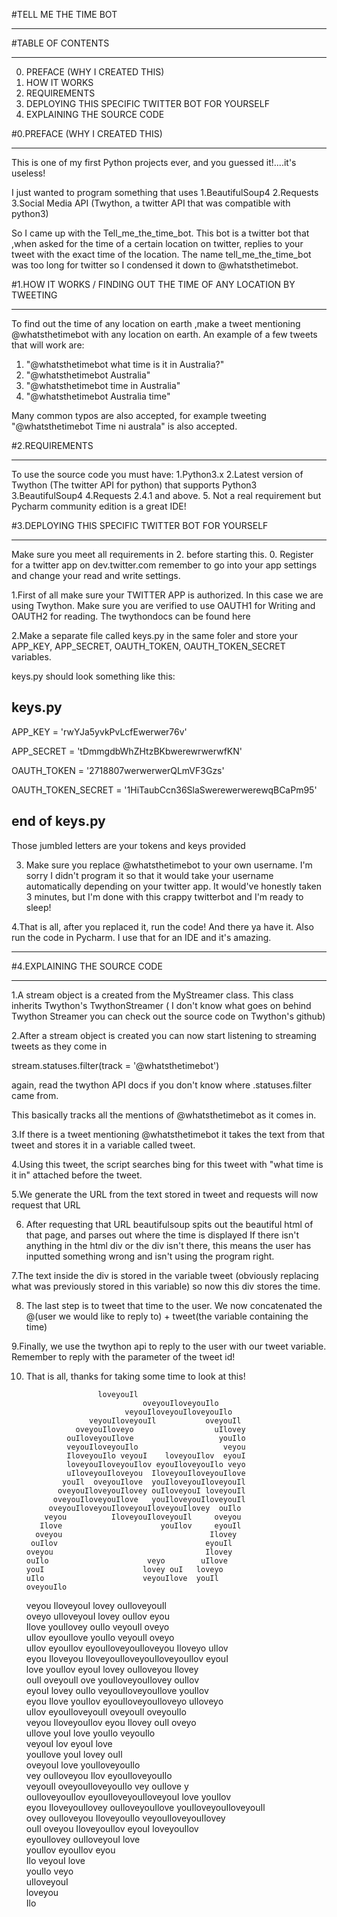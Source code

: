 #TELL ME THE TIME BOT
____________________________________________________________________________________

#TABLE OF CONTENTS 
___________________________________________________________________________________
0. PREFACE (WHY I CREATED THIS)
1. HOW IT WORKS 
2. REQUIREMENTS
3. DEPLOYING THIS SPECIFIC TWITTER BOT FOR YOURSELF
4. EXPLAINING THE SOURCE CODE


#0.PREFACE (WHY I CREATED THIS)
___________________________________________________________________________________

This is one of my first Python projects ever, and you guessed it!....it's useless!

I just wanted to program something that uses 
1.BeautifulSoup4
2.Requests
3.Social Media API (Twython, a twitter API that was compatible with python3)

So I came up with the Tell_me_the_time_bot.
This bot is a twitter bot that ,when asked for the time of a certain location on twitter, replies to your 
tweet with the exact time of the location.
The name tell_me_the_time_bot was too long for twitter so I condensed it down to
@whatsthetimebot.



#1.HOW IT WORKS / FINDING OUT THE TIME OF ANY LOCATION BY TWEETING 
_____________________________________________________________________________________

To find out the time of any location on earth ,make a tweet mentioning @whatsthetimebot with any location on earth.
An example of a few tweets that will work are:

1. "@whatsthetimebot what time is it in Australia?"
2. "@whatsthetimebot Australia"
3. "@whatsthetimebot time in Australia"
4. "@whatsthetimebot Australia time"

Many common typos are also accepted, for example tweeting "@whatsthetimebot Time ni australa" is also accepted.



#2.REQUIREMENTS
_____________________________________________________________________________________

To use the source code you must have:
 1.Python3.x 
 2.Latest version of Twython (The twitter API for python) that supports Python3
 3.BeautifulSoup4
 4.Requests 2.4.1 and above.
 5. Not a real requirement but Pycharm community edition is a great IDE!


#3.DEPLOYING THIS SPECIFIC TWITTER BOT FOR YOURSELF
_______________________________________________________________________________________
Make sure you meet all requirements in 2. before starting this.
0. Register for a twitter app on dev.twitter.com
   remember to go into your app settings and change your read and write settings.

1.First of all make sure your TWITTER APP is authorized.
In this case we are using Twython.
Make sure you are verified to use OAUTH1 for Writing and OAUTH2 for reading.
The twythondocs can be found here 

2.Make a separate file called keys.py in the same foler and store your 
 APP_KEY, APP_SECRET, OAUTH_TOKEN, OAUTH_TOKEN_SECRET variables. 
 
 keys.py should look something like this:
 
 keys.py
 ----------
APP_KEY = 'rwYJa5yvkPvLcfEwerwer76v'

APP_SECRET = 'tDmmgdbWhZHtzBKbwerewrwerwfKN'

OAUTH_TOKEN = '2718807werwerwerQLmVF3Gzs'

OAUTH_TOKEN_SECRET = '1HiTaubCcn36SlaSwerewerwerewqBCaPm95'

end of keys.py
-------------

Those jumbled letters are your tokens and keys provided 

3. Make sure you replace @whatsthetimebot to your own username.
I'm sorry I didn't program it so that it would take your username automatically depending
on your twitter app. It would've honestly taken 3 minutes, but I'm done with this crappy
twitterbot and I'm ready to sleep!

4.That is all, after you replaced it, run the code! And there ya have it.
Also run the code in Pycharm. I use that for an IDE and it's amazing.

--------          -----------   -----     -----     ---   -- -  ------  --

#4.EXPLAINING THE SOURCE CODE
_________________________________________________________________________________

1.A stream object is a created from the MyStreamer class.
This class inherits Twython's TwythonStreamer ( I don't know what goes on behind Twython Streamer 
you can check out the source code on Twython's github)

2.After a stream object is created you can now start listening to streaming tweets as they come in

stream.statuses.filter(track = '@whatsthetimebot')

again, read the twython API docs if you don't know where .statuses.filter came from.

This basically tracks all the mentions of @whatsthetimebot as it comes in.

3.If there is a tweet mentioning @whatsthetimebot it takes the text from that tweet and stores it
in a variable called tweet. 

4.Using this tweet, the script searches bing for this tweet with "what time is it in" attached before the tweet.

5.We generate the URL from the text stored in tweet and requests will now request that URL

6. After requesting that URL beautifulsoup spits out the beautiful html of that page, and parses out where
the time is displayed
If there isn't anything in the html div or the div isn't there, this means the user has inputted something wrong
and isn't using the program right.

7.The text inside the div is stored in the variable tweet (obviously replacing what was previously stored in
this variable)
so now this div stores the time.

8. The last step is to tweet that time to the user.
We now concatenated the @(user we would like to reply to) + tweet(the variable containing the time)

9.Finally, we use the twython api to reply to the user with our tweet variable. Remember to reply with the parameter of the tweet id!

10. That is all, thanks for taking some time to look at this! 

                        loveyouIl                                         
                                  oveyouIloveyouIlo                                     
                              veyouIloveyouIloveyouIlo                                  
                      veyouIloveyouIl           oveyouIl                                
                   oveyouIloveyo                  uIlovey                               
                 ouIloveyouIlove                   youIlo                               
                 veyouIloveyouIlo                   veyou                               
                 IloveyouIlo veyouI    loveyouIlov  eyouI                               
                 loveyouIloveyouIlov eyouIloveyouIlo veyo                               
                 uIloveyouIloveyou  IloveyouIloveyouIlove                               
                youIl  oveyouIlove  youIloveyouIloveyouIl                               
               oveyouIloveyouIlovey ouIloveyouI loveyouIl                               
              oveyouIloveyouIlove   youIloveyouIloveyouIl                               
             oveyouIloveyouIloveyouIloveyouIlovey  ouIlo                                
            veyou          IloveyouIloveyouIl     oveyou                                
           Ilove                      youIlov     eyouIl                                
          oveyou                                 Ilovey                                 
         ouIlov                                 eyouIl                                  
        oveyou                                  Ilovey                                  
        ouIlo                      veyo        uIlove                                   
        youI                      lovey ouI   loveyo                                    
        uIlo                      veyouIlove  youIl                         oveyouIlo   
       veyou                      IloveyouI  lovey                        ouIloveyouIl  
       oveyo                     uIloveyouI lovey                       ouIlov    eyou  
       Ilove                     youIlovey  ouIlo                     veyouIl    oveyo  
       uIlov                    eyouIlove  youIlo                   veyouIl     oveyo   
       uIlov                    eyouIlov   eyouIloveyouIloveyou   Iloveyo     uIlov     
        eyou                   Iloveyou    IloveyouIloveyouIloveyouIlov      eyouI      
        love                   youIlov     eyouI   lovey   ouIloveyou      Ilovey       
        ouIl                  oveyouIl      ove   youIloveyouIlovey      ouIlov         
        eyouI               lovey ouIlo         veyouIloveyouIlove     youIlov          
         eyou             Ilove  youIlov         eyouIloveyouIloveyo   uIloveyo         
         uIlov            eyouIloveyouIl                     oveyouIl    oveyouIlo      
          veyou            IloveyouIlov              eyou       Ilovey  ouIl oveyo      
          uIlove              youI                   love        youIlo  veyouIlo       
           veyouI                                lov              eyouI    love         
            youIlove                            youI              lovey     ouIl        
               oveyouI                          love              youIloveyouIlo        
     vey        ouIloveyou                       Ilov           eyouIloveyouIlo         
    veyouIl    oveyouIloveyouIlo                  vey         ouIlove    y              
    ouIloveyouIlov eyouIloveyouIloveyouI           love    youIlov                      
    eyou IloveyouIlovey    ouIloveyouIlove youIloveyouIloveyouIl                        
     ovey  ouIloveyou         IloveyouIlo veyouIloveyouIlovey                           
      ouIl   oveyou         IloveyouIlov eyouI loveyouIlov                              
       eyouIlovey           ouIloveyouI  love                                           
        youIlov              eyouIlov   eyou                                            
          Ilo                veyouI    love                                             
                              youIlo  veyo                                              
                               uIloveyouI                                               
                                 loveyou                                                
                                   Ilo                                                  
                                         
 
 




